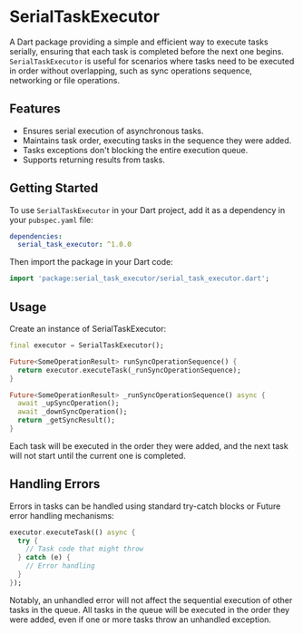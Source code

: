 # SerialTaskExecutor

A Dart package providing a simple and efficient way to execute tasks serially, ensuring that each task is completed before the next one begins. `SerialTaskExecutor` is useful for scenarios where tasks need to be executed in order without overlapping, such as sync operations sequence, networking or file operations.

## Features

- Ensures serial execution of asynchronous tasks.
- Maintains task order, executing tasks in the sequence they were added.
- Tasks exceptions don't blocking the entire execution queue.
- Supports returning results from tasks.

## Getting Started

To use `SerialTaskExecutor` in your Dart project, add it as a dependency in your `pubspec.yaml` file:

```yaml
dependencies:
  serial_task_executor: ^1.0.0
```
Then import the package in your Dart code:

```dart
import 'package:serial_task_executor/serial_task_executor.dart';

```
## Usage
Create an instance of SerialTaskExecutor:
```dart
final executor = SerialTaskExecutor();

Future<SomeOperationResult> runSyncOperationSequence() {
  return executor.executeTask(_runSyncOperationSequence);
}

Future<SomeOperationResult> _runSyncOperationSequence() async {
  await _upSyncOperation();
  await _downSyncOperation();
  return _getSyncResult();
}
```
Each task will be executed in the order they were added, and the next task will not start until the current one is completed.
## Handling Errors
Errors in tasks can be handled using standard try-catch blocks or Future error handling mechanisms:
```dart
executor.executeTask(() async {
  try {
    // Task code that might throw
  } catch (e) {
    // Error handling
  }
});
```
Notably, an unhandled error will not affect the sequential execution of other tasks in the queue. All tasks in the queue will be executed in the order they were added, even if one or more tasks throw an unhandled exception.
